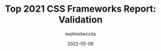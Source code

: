 ---
author: malimirkeccita
date: 2022-05-06
draft: true
permalink: false
publisher: cssauditors
tags:
  - studies
  - frameworks
  - css
  - conformance
  - quality
target_url: https://css-auditors.com/reports/css-frameworks-part-2-2022-05/
title: "Top 2021 CSS Frameworks Report: Validation"
---